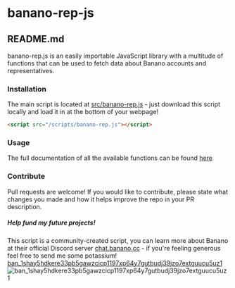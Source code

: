# banano-rep-js
## README.md
banano-rep.js is an easily importable JavaScript library with a multitude of functions that can be used to fetch data about Banano accounts and representatives.

### Installation
The main script is located at [src/banano-rep.js](src/banano-rep.js) - just download this script locally and load it in at the bottom of your webpage!
```html
<script src="/scripts/banano-rep.js"></script>
```

### Usage
The full documentation of all the available functions can be found [here](docs/functions.md)

### Contribute
Pull requests are welcome! If you would like to contribute, please state what changes you made and how it helps improve the repo in your PR description.

##### Help fund my future projects!
This script is a community-created script, you can learn more about Banano at their official Discord server [chat.banano.cc](https://chat.banano.cc) - if you're feeling generous feel free to send me some potassium!
[ban_1shay5hdkere33pb5gawzcicp1197xp64y7gutbudj39jzo7extguucu5uz1](https://creeper.banano.cc/explorer/account/ban_1shay5hdkere33pb5gawzcicp1197xp64y7gutbudj39jzo7extguucu5uz1/history)
![ban_1shay5hdkere33pb5gawzcicp1197xp64y7gutbudj39jzo7extguucu5uz1](https://imgur.com/HBksiOM.png)